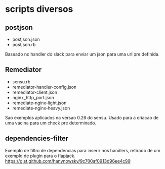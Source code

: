 
# scripts diversos

## postjson

* postjson.json
* postjson.rb

Baseado no handler do slack para enviar um json para uma url pre definida.



## Remediator

* sensu.rb
* remediator-handler-config.json
* remediator-client.json
* nginx_http_port.json
* remediate-nginx-light.json
* remediate-nginx-heavy.json

Sao exemplos aplicados na versao 0.26 do sensu. Usado para a criacao de uma vacina para um check pre determinado.


## dependencies-filter

Exemplo de filtro de dependencias para inserir nos handlers, retirado de um exemplo de plugin para o flapjack.
https://gist.github.com/hanynowsky/9c700af0913d96ee4c99



